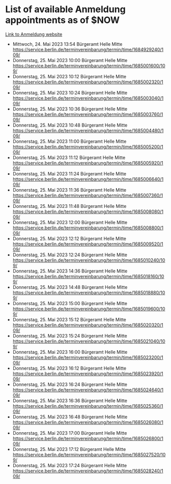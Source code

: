 # List of available Anmeldung appointments as of $NOW
[Link to Anmeldung website](https://service.berlin.de/terminvereinbarung/termin/tag.php?termin=1&anliegen[]=120686&dienstleisterlist=122210,122217,327316,122219,327312,122227,327314,122231,327346,122243,327348,122254,122252,329742,122260,329745,122262,329748,122271,327278,122273,327274,122277,327276,330436,122280,327294,122282,327290,122284,327292,122291,327270,122285,327266,122286,327264,122296,327268,150230,329760,122297,327286,122294,327284,122312,329763,122314,329775,122304,327330,122311,327334,122309,327332,317869,122281,327352,122279,329772,122283,122276,327324,122274,327326,122267,329766,122246,327318,122251,327320,122257,327322,122208,327298,122226,327300&herkunft=http%3A%2F%2Fservice.berlin.de%2Fdienstleistung%2F120686%2F)
- Mittwoch, 24. Mai 2023 13:54 Bürgeramt Helle Mitte https://service.berlin.de/terminvereinbarung/termin/time/1684929240/109/
- Donnerstag, 25. Mai 2023 10:00 Bürgeramt Helle Mitte https://service.berlin.de/terminvereinbarung/termin/time/1685001600/109/
- Donnerstag, 25. Mai 2023 10:12 Bürgeramt Helle Mitte https://service.berlin.de/terminvereinbarung/termin/time/1685002320/109/
- Donnerstag, 25. Mai 2023 10:24 Bürgeramt Helle Mitte https://service.berlin.de/terminvereinbarung/termin/time/1685003040/109/
- Donnerstag, 25. Mai 2023 10:36 Bürgeramt Helle Mitte https://service.berlin.de/terminvereinbarung/termin/time/1685003760/109/
- Donnerstag, 25. Mai 2023 10:48 Bürgeramt Helle Mitte https://service.berlin.de/terminvereinbarung/termin/time/1685004480/109/
- Donnerstag, 25. Mai 2023 11:00 Bürgeramt Helle Mitte https://service.berlin.de/terminvereinbarung/termin/time/1685005200/109/
- Donnerstag, 25. Mai 2023 11:12 Bürgeramt Helle Mitte https://service.berlin.de/terminvereinbarung/termin/time/1685005920/109/
- Donnerstag, 25. Mai 2023 11:24 Bürgeramt Helle Mitte https://service.berlin.de/terminvereinbarung/termin/time/1685006640/109/
- Donnerstag, 25. Mai 2023 11:36 Bürgeramt Helle Mitte https://service.berlin.de/terminvereinbarung/termin/time/1685007360/109/
- Donnerstag, 25. Mai 2023 11:48 Bürgeramt Helle Mitte https://service.berlin.de/terminvereinbarung/termin/time/1685008080/109/
- Donnerstag, 25. Mai 2023 12:00 Bürgeramt Helle Mitte https://service.berlin.de/terminvereinbarung/termin/time/1685008800/109/
- Donnerstag, 25. Mai 2023 12:12 Bürgeramt Helle Mitte https://service.berlin.de/terminvereinbarung/termin/time/1685009520/109/
- Donnerstag, 25. Mai 2023 12:24 Bürgeramt Helle Mitte https://service.berlin.de/terminvereinbarung/termin/time/1685010240/109/
- Donnerstag, 25. Mai 2023 14:36 Bürgeramt Helle Mitte https://service.berlin.de/terminvereinbarung/termin/time/1685018160/109/
- Donnerstag, 25. Mai 2023 14:48 Bürgeramt Helle Mitte https://service.berlin.de/terminvereinbarung/termin/time/1685018880/109/
- Donnerstag, 25. Mai 2023 15:00 Bürgeramt Helle Mitte https://service.berlin.de/terminvereinbarung/termin/time/1685019600/109/
- Donnerstag, 25. Mai 2023 15:12 Bürgeramt Helle Mitte https://service.berlin.de/terminvereinbarung/termin/time/1685020320/109/
- Donnerstag, 25. Mai 2023 15:24 Bürgeramt Helle Mitte https://service.berlin.de/terminvereinbarung/termin/time/1685021040/109/
- Donnerstag, 25. Mai 2023 16:00 Bürgeramt Helle Mitte https://service.berlin.de/terminvereinbarung/termin/time/1685023200/109/
- Donnerstag, 25. Mai 2023 16:12 Bürgeramt Helle Mitte https://service.berlin.de/terminvereinbarung/termin/time/1685023920/109/
- Donnerstag, 25. Mai 2023 16:24 Bürgeramt Helle Mitte https://service.berlin.de/terminvereinbarung/termin/time/1685024640/109/
- Donnerstag, 25. Mai 2023 16:36 Bürgeramt Helle Mitte https://service.berlin.de/terminvereinbarung/termin/time/1685025360/109/
- Donnerstag, 25. Mai 2023 16:48 Bürgeramt Helle Mitte https://service.berlin.de/terminvereinbarung/termin/time/1685026080/109/
- Donnerstag, 25. Mai 2023 17:00 Bürgeramt Helle Mitte https://service.berlin.de/terminvereinbarung/termin/time/1685026800/109/
- Donnerstag, 25. Mai 2023 17:12 Bürgeramt Helle Mitte https://service.berlin.de/terminvereinbarung/termin/time/1685027520/109/
- Donnerstag, 25. Mai 2023 17:24 Bürgeramt Helle Mitte https://service.berlin.de/terminvereinbarung/termin/time/1685028240/109/
